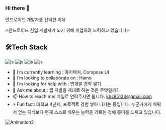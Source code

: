 ### Hi there 👋

안드로이드 개발자를 선택한 이유 

🔥안드로이드 신입 개발자가 되기 위해 취업하려 노력하고 있습니다🔥
## 🛠️Tech Stack

![js](https://img.shields.io/badge/Android-3DDC84?style=for-the-badge&logo=android&logoColor=white)
![js](https://img.shields.io/badge/Kotlin-0095D5?&style=for-the-badge&logo=kotlin&logoColor=white?style=for-the-badge&logo=JavaScript&logoColor=white)
![js](https://img.shields.io/badge/Firebase-039BE5?style=for-the-badge&logo=Firebase&logoColor=white)
![js](https://img.shields.io/badge/Figma-F24E1E?style=for-the-badge&logo=figma&logoColor=white)

- 🌱 I’m currently learning :  아키텍처, Compose UI
- 👯 I’m looking to collaborate on :  Hamo
- 🤔 I’m looking for help with :  앱개발 경력 쌓기
- 💬 Ask me about : 앱 개발을 제대로 하는 것은 무엇일까?
- 📫 How to reach me: 메일로 연락주시면 됩니다. kbs95123@gmail.com
- ⚡ Fun fact: 대학교 4년제, 프로젝트 경험 쌓아 나가는 중입니다. 누군가에게 배워서 얻는 지식보다 현재 스스로 배우는 능력을 기르는 것에 흥미를 느끼고 있습니다.

![Animation2](https://github.com/BPT0/BPT0/assets/81085595/a0505dab-fd3e-4010-ae96-7b75cd027479)
